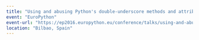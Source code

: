 ```yaml
---
title: "Using and abusing Python's double-underscore methods and attributes"
event: "EuroPython"
event-url: "https://ep2016.europython.eu/conference/talks/using-and-abusing-pythons-double-underscore-methods-and-attributes"
location: "Bilbao, Spain"
---
```

